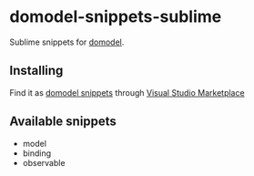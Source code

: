 # domodel-snippets-sublime

Sublime snippets for [domodel](https://github.com/thoughtsunificator/domodel).

## Installing

Find it as [domodel snippets](https://marketplace.visualstudio.com/items?itemName=thoughtsunificator.domodel-snippets) through [Visual Studio Marketplace](https://marketplace.visualstudio.com)

## Available snippets

- model
- binding
- observable